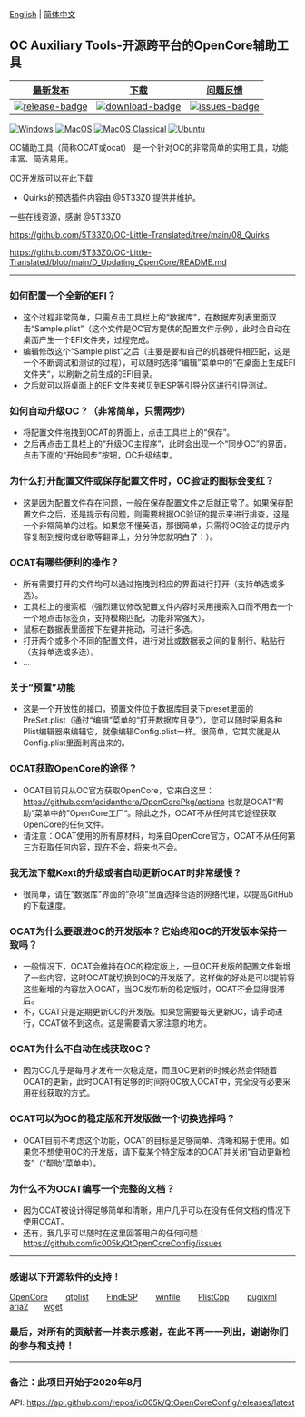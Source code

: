[English](https://github.com/ic005k/QtOpenCoreConfig/blob/master/READMe.md) | [简体中文](https://github.com/ic005k/QtOpenCoreConfig/blob/master/READMe-cn.md)
## OC Auxiliary Tools-开源跨平台的OpenCore辅助工具

| [最新发布][release-link]|[下载][download-link]|[问题反馈][issues-link]|
|-----------------|-----------------|-----------------|
|[![release-badge](https://img.shields.io/github/release/ic005k/QtOpenCoreConfig.svg?style=flat-square "Release status")](https://github.com/ic005k/QtOpenCoreConfig/releases "Release status") | [![download-badge](https://img.shields.io/github/downloads/ic005k/QtOpenCoreConfig/total.svg?style=flat-square "Download status")](https://github.com/ic005k/QtOpenCoreConfig/releases/latest "Download status")|[![issues-badge](https://img.shields.io/badge/github-issues-red.svg?maxAge=60 "Issues")](https://github.com/ic005k/QtOpenCoreConfig/issues "Issues")|


[![Windows](https://github.com/ic005k/QtOpenCoreConfig/actions/workflows/windows.yml/badge.svg)](https://github.com/ic005k/QtOpenCoreConfig/actions/workflows/windows.yml)      [![MacOS](https://github.com/ic005k/QtOpenCoreConfig/actions/workflows/macos.yml/badge.svg)](https://github.com/ic005k/QtOpenCoreConfig/actions/workflows/macos.yml)       [![MacOS Classical](https://github.com/ic005k/QtOpenCoreConfig/actions/workflows/macos1012.yml/badge.svg)](https://github.com/ic005k/QtOpenCoreConfig/actions/workflows/macos1012.yml)  [![Ubuntu](https://github.com/ic005k/QtOpenCoreConfig/actions/workflows/ubuntu.yml/badge.svg)](https://github.com/ic005k/QtOpenCoreConfig/actions/workflows/ubuntu.yml)    

[download-link]: https://github.com/ic005k/QtOpenCoreConfig/releases/latest "Download status"
[download-badge]: https://img.shields.io/github/downloads/ic005k/QtOpenCoreConfig/total.svg?style=flat-square "Download status"

[release-link]: https://github.com/ic005k/QtOpenCoreConfig/releases "Release status"
[release-badge]: https://img.shields.io/github/release/ic005k/QtOpenCoreConfig.svg?style=flat-square "Release status"

[issues-link]: https://github.com/ic005k/QtOpenCoreConfig/issues "Issues"
[issues-badge]: https://img.shields.io/badge/github-issues-red.svg?maxAge=60 "Issues"

[discourse-link]: https://www.insanelymac.com/forum/topic/344752-open-source-cross-platform-opencore-auxiliary-tools/

OC辅助工具（简称OCAT或ocat） 是一个针对OC的非常简单的实用工具，功能丰富、简洁易用。

OC开发版可以[在此](https://github.com/acidanthera/OpenCorePkg/actions)下载

* Quirks的预选插件内容由 @5T33Z0 提供并维护。

一些在线资源，感谢 @5T33Z0

https://github.com/5T33Z0/OC-Little-Translated/tree/main/08_Quirks

https://github.com/5T33Z0/OC-Little-Translated/blob/main/D_Updating_OpenCore/README.md


---

### 如何配置一个全新的EFI？
* 这个过程非常简单，只需点击工具栏上的“数据库”，在数据库列表里面双击“Sample.plist”（这个文件是OC官方提供的配置文件示例），此时会自动在桌面产生一个EFI文件夹，过程完成。
* 编辑修改这个“Sample.plist”之后（主要是要和自己的机器硬件相匹配，这是一个不断调试和测试的过程），可以随时选择“编辑”菜单中的“在桌面上生成EFI文件夹“，以刷新之前生成的EFI目录。
* 之后就可以将桌面上的EFI文件夹拷贝到ESP等引导分区进行引导测试。

### 如何自动升级OC？（非常简单，只需两步）
* 将配置文件拖拽到OCAT的界面上，点击工具栏上的“保存”。
* 之后再点击工具栏上的“升级OC主程序”，此时会出现一个“同步OC”的界面，点击下面的“开始同步”按钮，OC升级结束。

### 为什么打开配置文件或保存配置文件时，OC验证的图标会变红？
* 这是因为配置文件存在问题，一般在保存配置文件之后就正常了。如果保存配置文件之后，还是提示有问题，则需要根据OC验证的提示来进行排查，这是一个非常简单的过程。如果您不懂英语，那很简单，只需将OC验证的提示内容复制到搜狗或谷歌等翻译上，分分钟您就明白了：）。

### OCAT有哪些便利的操作？
* 所有需要打开的文件均可以通过拖拽到相应的界面进行打开（支持单选或多选）。
* 工具栏上的搜索框（强烈建议修改配置文件内容时采用搜索入口而不用去一个一个地点击标签页，支持模糊匹配，功能非常强大）。
* 鼠标在数据表里面按下左键并拖动，可进行多选。
* 打开两个或多个不同的配置文件，进行对比或数据表之间的复制行、粘贴行（支持单选或多选）。
* ...

### 关于“预置”功能
* 这是一个开放性的接口，预置文件位于数据库目录下preset里面的PreSet.plist（通过“编辑”菜单的“打开数据库目录”），您可以随时采用各种Plist编辑器来编辑它，就像编辑Config.plist一样。很简单，它其实就是从Config.plist里面剥离出来的。

### OCAT获取OpenCore的途径？
* OCAT目前只从OC官方获取OpenCore，它来自这里：https://github.com/acidanthera/OpenCorePkg/actions 也就是OCAT“帮助“菜单中的”OpenCore工厂“。除此之外，OCAT不从任何其它途径获取OpenCore的任何文件。
* 请注意：OCAT使用的所有原材料，均来自OpenCore官方，OCAT不从任何第三方获取任何内容，现在不会，将来也不会。

### 我无法下载Kext的升级或者自动更新OCAT时非常缓慢？
* 很简单，请在“数据库”界面的“杂项”里面选择合适的网络代理，以提高GitHub的下载速度。

### OCAT为什么要跟进OC的开发版本？它始终和OC的开发版本保持一致吗？
* 一般情况下，OCAT会维持在OC的稳定版上，一旦OC开发版的配置文件新增了一些内容，这时OCAT就切换到OC的开发版了。这样做的好处是可以提前将这些新增的内容放入OCAT，当OC发布新的稳定版时，OCAT不会显得很滞后。
* 不，OCAT只是定期更新OC的开发版。如果您需要每天更新OC，请手动进行，OCAT做不到这点。这是需要请大家注意的地方。

### OCAT为什么不自动在线获取OC？
* 因为OC几乎是每月才发布一次稳定版，而且OC更新的时候必然会伴随着OCAT的更新，此时OCAT有足够的时间将OC放入OCAT中，完全没有必要采用在线获取的方式。

### OCAT可以为OC的稳定版和开发版做一个切换选择吗？
* OCAT目前不考虑这个功能，OCAT的目标是足够简单、清晰和易于使用。如果您不想使用OC的开发版，请下载某个特定版本的OCAT并关闭“自动更新检查”（“帮助”菜单中）。

### 为什么不为OCAT编写一个完整的文档？
* 因为OCAT被设计得足够简单和清晰，用户几乎可以在没有任何文档的情况下使用OCAT。
* 还有，我几乎可以随时在这里回答用户的任何问题：https://github.com/ic005k/QtOpenCoreConfig/issues

---

### 感谢以下开源软件的支持！

[OpenCore](https://github.com/acidanthera/OpenCorePkg)&nbsp; &nbsp; &nbsp; &nbsp;
[qtplist](https://github.com/reillywatson/qtplist)&nbsp; &nbsp; &nbsp; &nbsp;
[FindESP](https://github.com/bluer007/FindESP)&nbsp; &nbsp; &nbsp; &nbsp;
[winfile](https://github.com/microsoft/winfile)&nbsp; &nbsp; &nbsp; &nbsp;
[PlistCpp](https://github.com/animetrics/PlistCpp)&nbsp; &nbsp; &nbsp; &nbsp;
[pugixml](https://github.com/zeux/pugixml)&nbsp; &nbsp; &nbsp; &nbsp;
[aria2](https://github.com/aria2/aria2)&nbsp; &nbsp; &nbsp;&nbsp;
[wget](http://wget.addictivecode.org/)&nbsp; &nbsp; &nbsp;&nbsp;

### 最后，对所有的贡献者一并表示感谢，在此不再一一列出，谢谢你们的参与和支持！

---

### 备注：此项目开始于2020年8月
API: https://api.github.com/repos/ic005k/QtOpenCoreConfig/releases/latest
